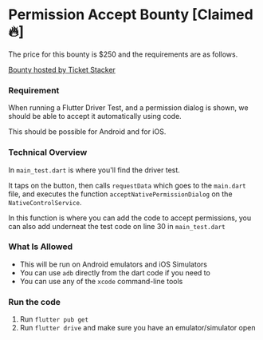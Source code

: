 # Permission Accept Bounty [Claimed 🔥]

The price for this bounty is $250 and the requirements are as follows. 

[Bounty hosted by Ticket Stacker](https://ticketstacker.substack.com/)

### Requirement

When running a Flutter Driver Test, and a permission dialog is shown, we should be able to accept it automatically using code. 

This should be possible for Android and for iOS.

### Technical Overview

In `main_test.dart` is where you'll find the driver test. 

It taps on the button, then calls `requestData` which goes to the `main.dart` file, and executes the function `acceptNativePermissionDialog` on the `NativeControlService`. 

In this function is where you can add the code to accept permissions, you can also add underneat the test code on line 30 in `main_test.dart`

### What Is Allowed

- This will be run on Android emulators and iOS Simulators
- You can use `adb` directly from the dart code if you need to
- You can use any of the `xcode` command-line tools

### Run the code

1. Run `flutter pub get`
2. Run `flutter drive` and make sure you have an emulator/simulator open
